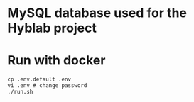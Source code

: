 
MySQL database used for the Hyblab project
==========================================

# Run with docker

```
cp .env.default .env
vi .env # change password
./run.sh
```

